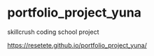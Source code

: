 # portfolio_project_yuna
skillcrush coding school project

https://resetete.github.io/portfolio_project_yuna/
